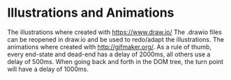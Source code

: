 # Illustrations and Animations
The illustrations where created with https://www.draw.io/
The .drawio files can be reopened in draw.io and be used to redo/adapt the illustrations.
The animations where created with http://gifmaker.org/. As a rule of thumb, every end-state and dead-end has a delay of 2000ms, 
all others use a delay of 500ms. When going back and forth in the DOM tree, the turn point will have a delay of 1000ms.